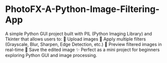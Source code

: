 # PhotoFX-A-Python-Image-Filtering-App
A simple Python GUI project built with PIL (Python Imaging Library) and Tkinter that allows users to:  📂 Upload images  🎨 Apply multiple filters (Grayscale, Blur, Sharpen, Edge Detection, etc.)  👀 Preview filtered images in real-time  💾 Save the edited image  ✨ Perfect as a mini project for beginners exploring Python GUI and image processing.
